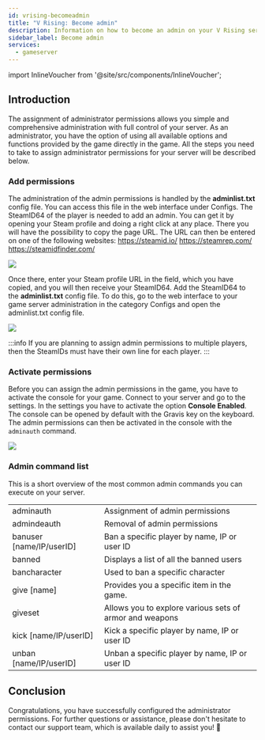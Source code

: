 ```yaml
---
id: vrising-becomeadmin
title: "V Rising: Become admin"
description: Information on how to become an admin on your V Rising server at ZAP-Hosting - ZAP-Hosting.com documentation
sidebar_label: Become admin
services:
  - gameserver
---
```


import InlineVoucher from '@site/src/components/InlineVoucher';

## Introduction
The assignment of administrator permissions allows you simple and comprehensive administration with full control of your server. As an administrator, you have the option of using all available options and functions provided by the game directly in the game. All the steps you need to take to assign administrator permissions for your server will be described below. 
<InlineVoucher />

### Add permissions

The administration of the admin permissions is handled by the **adminlist.txt** config file. You can access this file in the web interface under Configs. The SteamID64 of the player is needed to add an admin. You can get it by opening your Steam profile and doing a right click at any place. There you will have the possibility to copy the page URL. The URL can then be entered on one of the following websites: https://steamid.io/ https://steamrep.com/ https://steamidfinder.com/ 

![](https://screensaver01.zap-hosting.com/index.php/s/QT5HRX4t966kRjQ/preview)

Once there, enter your Steam profile URL in the field, which you have copied, and you will then receive your SteamID64. Add the SteamID64 to the **adminlist.txt** config file. To do this, go to the web interface to your game server administration in the category Configs and open the adminlist.txt config file. 

![](https://screensaver01.zap-hosting.com/index.php/s/Y35BDx5xJ5zLGoS/preview)

:::info
If you are planning to assign admin permissions to multiple players, then the SteamIDs must have their own line for each player. 
:::

### Activate permissions

Before you can assign the admin permissions in the game, you have to activate the console for your game. Connect to your server and go to the settings. In the settings you have to activate the option **Console Enabled**. The console can be opened by default with the Gravis key on the keyboard. The admin permissions can then be activated in the console with the `adminauth` command. 

![](https://screensaver01.zap-hosting.com/index.php/s/MLS9wbcC56ZomAb/preview)


### Admin command list

This is a short overview of the most common admin commands you can execute on your server. 

|                          |                                                         |
| ------------------------ | ------------------------------------------------------- |
| adminauth                | Assignment of admin permissions                         |
| admindeauth              | Removal of admin permissions                            |
| banuser [name/IP/userID] | Ban a specific player by name, IP or user ID            |
| banned                   | Displays a list of all the banned users                 |
| bancharacter             | Used to ban a specific character                        |
| give [name]              | Provides you a specific item in the game.               |
| giveset                  | Allows you to explore various sets of armor and weapons |
| kick [name/IP/userID]    | Kick a specific player by name, IP or user ID           |
| unban [name/IP/userID]   | Unban a specific player by name, IP or user ID          |


## Conclusion

Congratulations, you have successfully configured the administrator permissions. For further questions or assistance, please don't hesitate to contact our support team, which is available daily to assist you! 🙂
